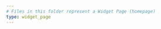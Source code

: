 ```yaml
---
# Files in this folder represent a Widget Page (homepage)
type: widget_page
---
```

<!-- ---
# Homepage
type: widget_page

# Homepage is headless, other widget pages are not.
headless: true
--- -->

